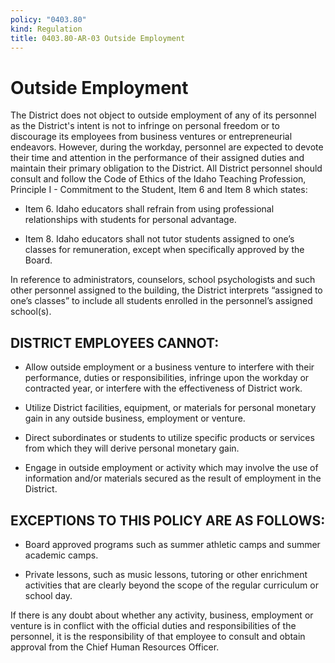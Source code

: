 ```yaml
---
policy: "0403.80"
kind: Regulation
title: 0403.80-AR-03 Outside Employment
---
```


# Outside Employment

The District does not object to outside employment of any of its personnel as the District's intent is not to infringe on personal freedom or to discourage its employees from business ventures or entrepreneurial endeavors. However, during the workday, personnel are expected to devote their time and attention in the performance of their assigned duties and maintain their primary obligation to the District.  All District personnel should consult and follow the Code of Ethics of the Idaho Teaching Profession, Principle I - Commitment to the Student, Item 6 and Item 8 which states:

- Item 6. Idaho educators shall refrain from using professional relationships with students for personal advantage.

- Item 8. Idaho educators shall not tutor students assigned to one’s classes for remuneration, except when specifically approved by the Board.

In reference to administrators, counselors, school psychologists and such other personnel assigned to the building, the District interprets “assigned to one’s classes” to include all students enrolled in the personnel’s assigned school(s).

## DISTRICT EMPLOYEES CANNOT:

- Allow outside employment or a business venture to interfere with their performance, duties or responsibilities, infringe upon the workday or contracted year, or interfere with the effectiveness of District work.

- Utilize District facilities, equipment, or materials for personal monetary gain in any outside business, employment or venture.

- Direct subordinates or students to utilize specific products or services from which they will derive personal monetary gain.

- Engage in outside employment or activity which may involve the use of information and/or materials secured as the result of employment in the District.

## EXCEPTIONS TO THIS POLICY ARE AS FOLLOWS:

- Board approved programs such as summer athletic camps and summer academic camps.

- Private lessons, such as music lessons, tutoring or other enrichment activities that are clearly beyond the scope of the regular curriculum or school day.

If there is any doubt about whether any activity, business, employment or venture is in conflict with the official duties and responsibilities of the personnel, it is the responsibility of that employee to consult and obtain approval from the Chief Human Resources Officer.

